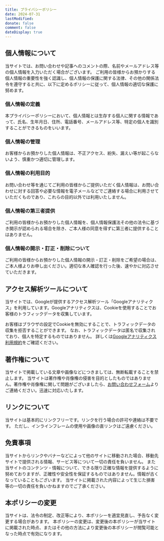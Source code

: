 ```yaml
---
title: プライバシーポリシー
date: 2024-07-31
lastModified: 
donate: false
comment: false
dateDisplay: true
---
```


## 個人情報について

当サイトでは、お問い合わせや記事へのコメントの際、名前やメールアドレス等の個人情報を入力いただく場合がございます。
ご利用の皆様からお預かりする個人情報の重要性を強く認識し、個人情報の保護に関する法律、その他の関係法令を遵守すると共に、以下に定めるポリシーに従って、個人情報の適切な保護に努めます。

### 個人情報の定義

本プライバシーポリシーにおいて、個人情報とは生存する個人に関する情報であって、氏名、生年月日、住所、電話番号、メールアドレス等、特定の個人を識別することができるものをいいます。

### 個人情報の管理

お客様からお預かりした個人情報は、不正アクセス、紛失、漏えい等が起こらないよう、慎重かつ適切に管理します。

### 個人情報の利用目的

お問い合わせ等を通じてご利用の皆様からご提供いただく個人情報は、お問い合わせに対する回答や必要な情報を電子メールなどでご連絡する場合に利用させていただくものであり、これらの目的以外では利用いたしません。

### 個人情報の第三者提供

ご利用の皆様からお預かりした個人情報を、個人情報保護法その他の法令に基づき開示が認められる場合を除き、ご本人様の同意を得ずに第三者に提供することはありません。

### 個人情報の開示・訂正・削除について

ご利用の皆様からお預かりした個人情報の開示・訂正・削除をご希望の場合は、ご本人様よりお申し出ください。適切な本人確認を行った後、速やかに対応させていただきます。

## アクセス解析ツールについて

当サイトでは、Googleが提供するアクセス解析ツール「Googleアナリティクス」を利用しています。Googleアナリティクスは、Cookieを使用することでお客様のトラフィックデータを収集しています。

お客様はブラウザの設定でCookieを無効にすることで、トラフィックデータの収集を拒否することができます。
なお、トラフィックデータは匿名で収集されており、個人を特定するものではありません。
詳しくは[Googleアナリティクス利用規約](https://marketingplatform.google.com/about/analytics/terms/jp/)をご確認ください。

## 著作権について

当サイトで掲載している文章や画像などにつきましては、無断転載することを禁止します。
当サイトは著作権や肖像権の侵害を目的としたものではありません。著作権や肖像権に関して問題がございましたら、[お問い合わせフォーム](/contact/)よりご連絡ください。迅速に対応いたします。

## リンクについて

当サイトは基本的にリンクフリーです。リンクを行う場合の許可や連絡は不要です。
ただし、インラインフレームの使用や画像の直リンクはご遠慮ください。

## 免責事項

当サイトからリンクやバナーなどによって他のサイトに移動された場合、移動先サイトで提供される情報、サービス等について一切の責任を負いません。
また当サイトのコンテンツ・情報について、できる限り正確な情報を提供するように努めておりますが、正確性や安全性を保証するものではありません。情報が古くなっていることもございます。
当サイトに掲載された内容によって生じた損害等の一切の責任を負いかねますのでご了承ください。

## 本ポリシーの変更

当サイトは、法令の制定、改正等により、本ポリシーを適宜見直し、予告なく変更する場合があります。
本ポリシーの変更は、変更後の本ポリシーが当サイトに掲載された時点、またはその他の方法により変更後の本ポリシーが閲覧可能となった時点で有効になります。
